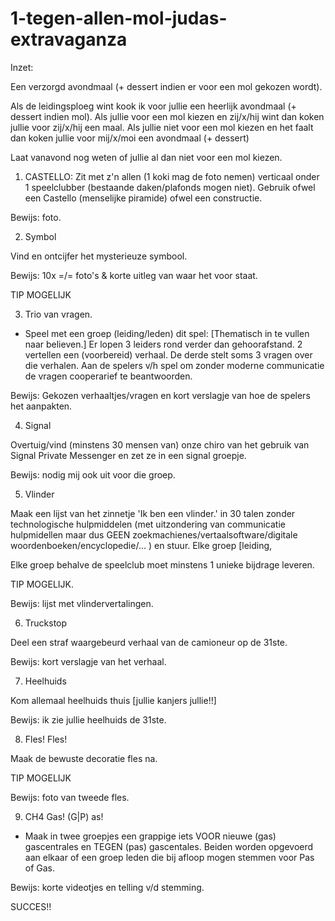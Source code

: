 # 1-tegen-allen-mol-judas-extravaganza

Inzet:

Een verzorgd avondmaal (+ dessert indien er voor een mol gekozen wordt).

Als de leidingsploeg wint kook ik voor jullie een heerlijk avondmaal (+ dessert indien mol).
Als jullie voor een mol kiezen en zij/x/hij wint dan koken jullie voor zij/x/hij een maal.
Als jullie niet voor een mol kiezen en het faalt dan koken jullie voor mij/x/moi een avondmaal (+ dessert)

Laat vanavond nog weten of jullie al dan niet voor een mol kiezen.

1) CASTELLO: Zit met z'n allen (1 koki mag de foto nemen) verticaal onder 1 speelclubber (bestaande daken/plafonds mogen niet). Gebruik ofwel een Castello (menselijke piramide) ofwel een constructie.

Bewijs: foto.

2) Symbol 

Vind en ontcijfer het mysterieuze symbool.

Bewijs: 10x =/= foto's & korte uitleg van waar het voor staat.

TIP MOGELIJK

3) Trio van vragen.

- Speel met een groep (leiding/leden) dit spel: [Thematisch in te vullen naar believen.] Er lopen 3 leiders rond verder dan gehoorafstand. 2 vertellen een (voorbereid) verhaal. De derde stelt soms 3 vragen over die verhalen. Aan de spelers v/h spel om zonder moderne communicatie de vragen cooperarief te beantwoorden.

Bewijs: Gekozen verhaaltjes/vragen en kort verslagje van hoe de spelers het aanpakten.

4) Signal 

Overtuig/vind (minstens 30 mensen van) onze chiro van het gebruik van Signal Private Messenger en zet ze in een signal groepje.

Bewijs: nodig mij ook uit voor die groep.

5) Vlinder 

Maak een lijst van het zinnetje 'Ik ben een vlinder.' in 30 talen zonder technologische hulpmiddelen (met uitzondering van communicatie hulpmidellen maar dus GEEN zoekmachienes/vertaalsoftware/digitale woordenboeken/encyclopedie/... ) en stuur. Elke groep [leiding, 

Elke groep behalve de speelclub moet minstens 1 unieke bijdrage leveren.

TIP MOGELIJK.

Bewijs: lijst met vlindervertalingen.

6) Truckstop

Deel een straf waargebeurd verhaal van de camioneur op de 31ste.

Bewijs: kort verslagje van het verhaal.

7) Heelhuids

Kom allemaal heelhuids thuis [jullie kanjers jullie!!]

Bewijs: ik zie jullie heelhuids de 31ste.

8) Fles! Fles!

Maak de bewuste decoratie fles na.

TIP MOGELIJK

Bewijs: foto van tweede fles.

9) CH4 Gas! (G\|P) as!

- Maak in twee groepjes een grappige iets VOOR nieuwe (gas) gascentrales en TEGEN (pas) gascentales. Beiden worden opgevoerd aan elkaar of een groep leden die bij afloop mogen stemmen voor Pas of Gas. 

Bewijs: korte videotjes en telling v/d stemming.

 SUCCES!!
